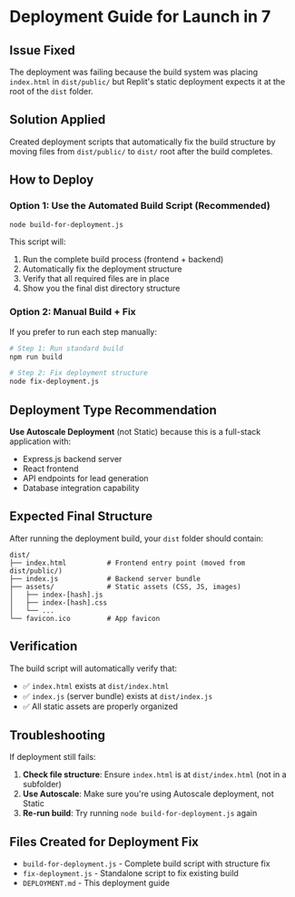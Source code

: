 # Deployment Guide for Launch in 7

## Issue Fixed

The deployment was failing because the build system was placing `index.html` in `dist/public/` but Replit's static deployment expects it at the root of the `dist` folder.

## Solution Applied

Created deployment scripts that automatically fix the build structure by moving files from `dist/public/` to `dist/` root after the build completes.

## How to Deploy

### Option 1: Use the Automated Build Script (Recommended)

```bash
node build-for-deployment.js
```

This script will:
1. Run the complete build process (frontend + backend)
2. Automatically fix the deployment structure
3. Verify that all required files are in place
4. Show you the final dist directory structure

### Option 2: Manual Build + Fix

If you prefer to run each step manually:

```bash
# Step 1: Run standard build
npm run build

# Step 2: Fix deployment structure
node fix-deployment.js
```

## Deployment Type Recommendation

**Use Autoscale Deployment** (not Static) because this is a full-stack application with:
- Express.js backend server
- React frontend
- API endpoints for lead generation
- Database integration capability

## Expected Final Structure

After running the deployment build, your `dist` folder should contain:

```
dist/
├── index.html          # Frontend entry point (moved from dist/public/)
├── index.js            # Backend server bundle
├── assets/             # Static assets (CSS, JS, images)
│   ├── index-[hash].js
│   ├── index-[hash].css
│   └── ...
└── favicon.ico         # App favicon
```

## Verification

The build script will automatically verify that:
- ✅ `index.html` exists at `dist/index.html`
- ✅ `index.js` (server bundle) exists at `dist/index.js`
- ✅ All static assets are properly organized

## Troubleshooting

If deployment still fails:

1. **Check file structure**: Ensure `index.html` is at `dist/index.html` (not in a subfolder)
2. **Use Autoscale**: Make sure you're using Autoscale deployment, not Static
3. **Re-run build**: Try running `node build-for-deployment.js` again

## Files Created for Deployment Fix

- `build-for-deployment.js` - Complete build script with structure fix
- `fix-deployment.js` - Standalone script to fix existing build
- `DEPLOYMENT.md` - This deployment guide